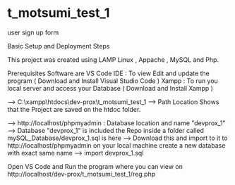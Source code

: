 # t_motsumi_test_1
user sign up form

Basic Setup and Deployment Steps

This project was created using LAMP
Linux , Appache , MySQL and Php.

Prerequisites Software are 
VS Code IDE : To view Edit and update the program ( Download and Install Visual Studio Code )
Xampp : To run you local server and access your Database ( Download and Install Xampp )

--> C:\xampp\htdocs\dev-prox\t_motsumi_test_1
--> Path Location Shows that the Project are saved on the htdoc folder.

--> http://localhost/phpmyadmin : Database location and name "devprox_1"
--> Database "devprox_1" is included the Repo inside a folder called mySQL_Database/devprox_1.sql is here
--> Download this and import to it to http://localhost/phpmyadmin on your local machine create a new database with exact same name
--> import devprox_1.sql

Open VS Code and Run the program where you can view on http://localhost/dev-prox/t_motsumi_test_1/reg.php
